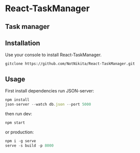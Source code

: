 # React-TaskManager
## Task manager

## Installation

Use your console to install React-TaskManager.

```bash
gitclone https://github.com/NotNikita/React-TaskManager.git
```

## Usage

First install dependencies run JSON-server:
```javascript
npm install
json-server --watch db.json --port 5000
```

then run dev:
```javascript
npm start
```
or production:
```javascript
npm i -g serve
serve -s build -p 8000
```
